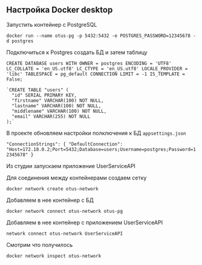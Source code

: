 

## Настройка Docker desktop

Запустить контейнер с PostgreSQL

`docker run --name otus-pg -p 5432:5432 -e POSTGRES_PASSWORD=12345678 -d postgres`

Подключиться к Postgres создать БД и затем таблицу

  `CREATE DATABASE users
    WITH
    OWNER = postgres
    ENCODING = 'UTF8'
    LC_COLLATE = 'en_US.utf8'
    LC_CTYPE = 'en_US.utf8'
    LOCALE_PROVIDER = 'libc'
    TABLESPACE = pg_default
    CONNECTION LIMIT = -1
    IS_TEMPLATE = False;`

    `CREATE TABLE "users" (
      "id" SERIAL PRIMARY KEY,
      "firstname" VARCHAR(100) NOT NULL,
      "lastname" VARCHAR(100) NOT NULL,
      "middlename" VARCHAR(100) NOT NULL,
      "email" VARCHAR(255) NOT NULL
    );`

В проекте обновляем настройки полключения к БД `appsettings.json`

  `"ConnectionStrings": {
    "DefaultConnection": "Host=172.18.0.2;Port=5432;Database=users;Username=postgres;Password=12345678"
  }`
  
Из студии запускаем приложение UserServiceAPI

Для соединения между контейнерами создаем сетку

`docker network create otus-network`

Добавляем в нее контейнер с БД

`docker network connect otus-network otus-pg`

Добавляем в нее контейнер с приложением UserServiceAPI

`network connect otus-network UserServiceAPI`

Смотрим что получилось

`docker network inspect otus-network`